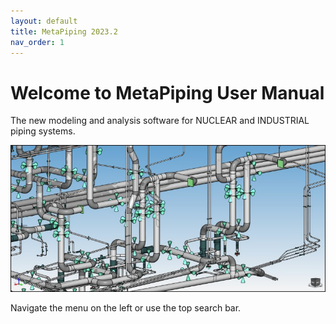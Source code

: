 ```yaml
---
layout: default
title: MetaPiping 2023.2
nav_order: 1
---
```


# Welcome to MetaPiping User Manual

The new modeling and analysis software for NUCLEAR and INDUSTRIAL piping systems.

![Logo](Images/Piping.jpg)

Navigate the menu on the left or use the top search bar.